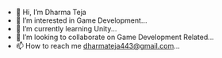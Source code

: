 - 👋 Hi, I’m Dharma Teja
- 👀 I’m interested in Game Development...
- 🌱 I’m currently learning Unity...
- 💞️ I’m looking to collaborate on Game Development Related...
- 📫 How to reach me dharmateja443@gmail.com...

<!---
dharmateja443/dharmateja443 is a ✨ special ✨ repository because its `README.md` (this file) appears on your GitHub profile.
You can click the Preview link to take a look at your changes.
--->
